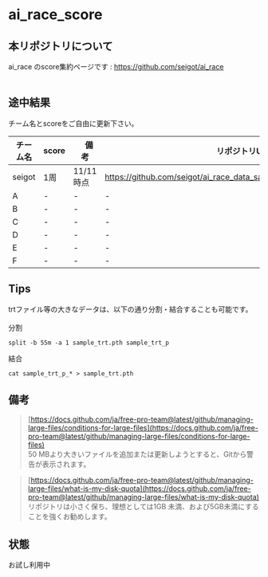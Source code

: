 # ai_race_score

## 本リポジトリについて
ai_race のscore集約ページです : https://github.com/seigot/ai_race <br>
<br>
## 途中結果

チーム名とscoreをご自由に更新下さい。 <br>

|  チーム名  |  score  |　備考  |  リポジトリURL等  |
| ---- | ---- | ---- | ---- |
|  seigot  |  1周  |  11/11時点  |  https://github.com/seigot/ai_race_data_sample/blob/main/model/sample.pth  |
|  A  |  -  |  -  |  -  |
|  B  |  -  |  -  |  -  |
|  C  |  -  |  -  |  -  |
|  D  |  -  |  -  |  -  |
|  E  |  -  |  -  |  -  |
|  F  |  -  |  -  |  -  |

## Tips

trtファイル等の大きなデータは、以下の通り分割・結合することも可能です。<br>
<br>
分割<br>

```
split -b 55m -a 1 sample_trt.pth sample_trt_p
```

結合

```
cat sample_trt_p_* > sample_trt.pth
```

## 備考
> [https://docs.github.com/ja/free-pro-team@latest/github/managing-large-files/conditions-for-large-files](https://docs.github.com/ja/free-pro-team@latest/github/managing-large-files/conditions-for-large-files) <br>
> 50 MBより大きいファイルを追加または更新しようとすると、Gitから警告が表示されます。<br>

> [https://docs.github.com/ja/free-pro-team@latest/github/managing-large-files/what-is-my-disk-quota](https://docs.github.com/ja/free-pro-team@latest/github/managing-large-files/what-is-my-disk-quota) <br>
> リポジトリは小さく保ち、理想としては1GB 未満、および5GB未満にすることを強くお勧めします。<br>

## 状態
お試し利用中
